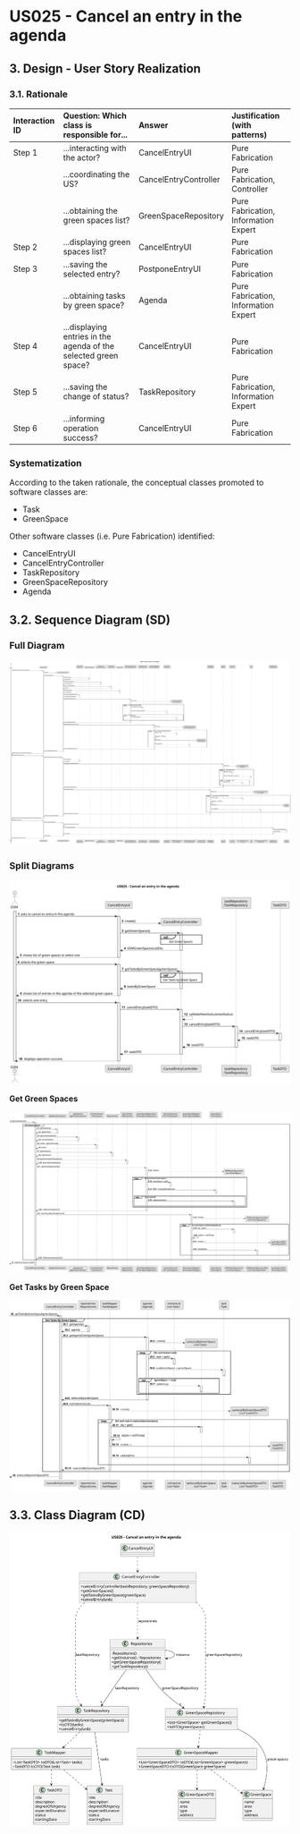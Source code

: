 # US025 - Cancel an entry in the agenda

## 3. Design - User Story Realization 

### 3.1. Rationale

| Interaction ID | Question: Which class is responsible for...                      | Answer                | Justification (with patterns)            |
|:---------------|:-----------------------------------------------------------------|:----------------------|:-----------------------------------------|
| Step 1         | ...interacting with the actor?                                   | CancelEntryUI         | Pure Fabrication                         |
|                | ...coordinating the US?                                          | CancelEntryController | Pure Fabrication, Controller             |
|                | ...obtaining the green spaces list?                              | GreenSpaceRepository  | Pure Fabrication, Information Expert     |
| Step 2         | ...displaying green spaces list?                                 | CancelEntryUI         | Pure Fabrication                         |
| Step 3         | ...saving the selected entry?                                    | PostponeEntryUI       | Pure Fabrication                          |   
|                | ...obtaining tasks by green space?                               | Agenda                | Pure Fabrication, Information Expert     |
| Step 4         | ...displaying entries in the agenda of the selected green space? | CancelEntryUI         | Pure Fabrication                         |
| Step 5         | ...saving the change of status?                                  | TaskRepository        | Pure Fabrication,  Information Expert    |              
| Step 6         | ...informing operation success?                                  | CancelEntryUI         | Pure Fabrication                         |

### Systematization ##

According to the taken rationale, the conceptual classes promoted to software classes are: 

* Task
* GreenSpace

Other software classes (i.e. Pure Fabrication) identified: 

* CancelEntryUI  
* CancelEntryController
* TaskRepository
* GreenSpaceRepository
* Agenda

## 3.2. Sequence Diagram (SD)

### Full Diagram


![US04 - Sequence Diagram - Full](svg/us025-sequence-diagram-full.svg)

### Split Diagrams

![US04 - Sequence Diagram - split](svg/us025-sequence-diagram-split.svg)

**Get Green Spaces**

![Sequence Diagram - Partial - Get Green Spaces](svg/us025-sequence-diagram-partial-get-green-spaces.svg)

**Get Tasks by Green Space**

![Sequence Diagram - Partial - Get Skills](svg/us025-sequence-diagram-partial-get-tasks-by-green-space.svg)


## 3.3. Class Diagram (CD)

![US025 - Class Diagram](svg/us025-class-diagram.svg)